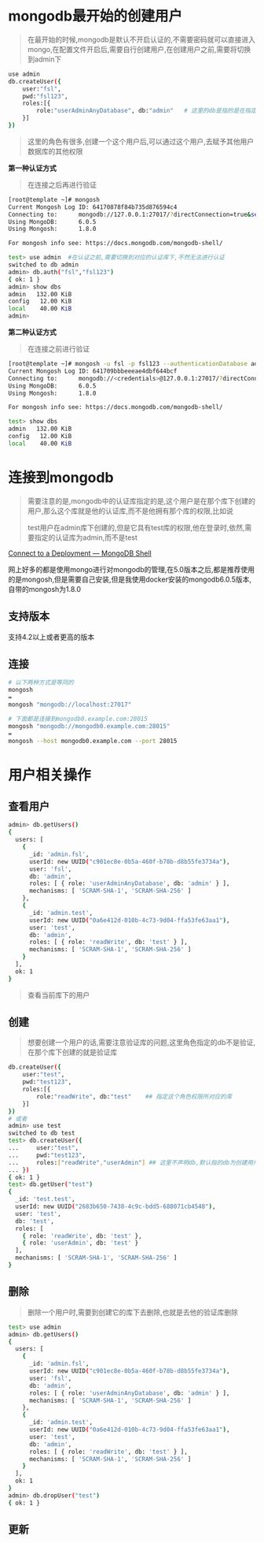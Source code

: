 # mongodb最开始的创建用户

> 在最开始的时候,mongodb是默认不开启认证的,不需要密码就可以直接进入mongo,在配置文件开启后,需要自行创建用户,在创建用户之前,需要将切换到admin下

```bash
use admin
db.createUser({
    user:"fsl", 
    pwd:"fsl123",
    roles:[{    
        role:"userAdminAnyDatabase", db:"admin"   # 这里的db是指的是在指定db下,有指定的权限
    }]
})
```

> 这里的角色有很多,创建一个这个用户后,可以通过这个用户,去赋予其他用户数据库的其他权限

**第一种认证方式**

> 在连接之后再进行验证

```bash
[root@template ~]# mongosh 
Current Mongosh Log ID:	64170878f84b735d876594c4
Connecting to:		mongodb://127.0.0.1:27017/?directConnection=true&serverSelectionTimeoutMS=2000&appName=mongosh+1.8.0
Using MongoDB:		6.0.5
Using Mongosh:		1.8.0

For mongosh info see: https://docs.mongodb.com/mongodb-shell/

test> use admin  #在认证之前,需要切换到对应的认证库下,不然无法进行认证
switched to db admin
admin> db.auth("fsl","fsl123")
{ ok: 1 }
admin> show dbs
admin   132.00 KiB
config   12.00 KiB
local    40.00 KiB
admin> 

```

**第二种认证方式**

> 在连接之前进行验证

```bash
[root@template ~]# mongosh -u fsl -p fsl123 --authenticationDatabase admin
Current Mongosh Log ID:	641709bbbeeeae4dbf644bcf
Connecting to:		mongodb://<credentials>@127.0.0.1:27017/?directConnection=true&serverSelectionTimeoutMS=2000&authSource=admin&appName=mongosh+1.8.0
Using MongoDB:		6.0.5
Using Mongosh:		1.8.0

For mongosh info see: https://docs.mongodb.com/mongodb-shell/

test> show dbs
admin   132.00 KiB
config   12.00 KiB
local    40.00 KiB
```







# 连接到mongodb

> 需要注意的是,mongodb中的认证库指定的是,这个用户是在那个库下创建的用户,那么这个库就是他的认证库,而不是他拥有那个库的权限,比如说
>
> test用户在admin库下创建的,但是它具有test库的权限,他在登录时,依然,需要指定的认证库为admin,而不是test

[Connect to a Deployment — MongoDB Shell](https://www.mongodb.com/docs/mongodb-shell/connect/#connect-to-a-replica-set)

网上好多的都是使用mongo进行对mongodb的管理,在5.0版本之后,都是推荐使用的是mongosh,但是需要自己安装,但是我使用docker安装的mongodb6.0.5版本,自带的mongosh为1.8.0

## 支持版本

支持4.2以上或者更高的版本

## 连接

```bash
# 以下两种方式是等同的
mongosh
=
mongosh "mongodb://localhost:27017"

# 下面都是连接到mongodb0.example.com:28015
mongosh "mongodb://mongodb0.example.com:28015"
=
mongosh --host mongodb0.example.com --port 28015
```





# 用户相关操作

## 查看用户

```bash
admin> db.getUsers()
{
  users: [
    {
      _id: 'admin.fsl',
      userId: new UUID("c901ec8e-0b5a-460f-b78b-d8b55fe3734a"),
      user: 'fsl',
      db: 'admin',
      roles: [ { role: 'userAdminAnyDatabase', db: 'admin' } ],
      mechanisms: [ 'SCRAM-SHA-1', 'SCRAM-SHA-256' ]
    },
    {
      _id: 'admin.test',
      userId: new UUID("0a6e412d-010b-4c73-9d04-ffa53fe63aa1"),
      user: 'test',
      db: 'admin',
      roles: [ { role: 'readWrite', db: 'test' } ],
      mechanisms: [ 'SCRAM-SHA-1', 'SCRAM-SHA-256' ]
    }
  ],
  ok: 1
}

```

> 查看当前库下的用户



## 创建

> 想要创建一个用户的话,需要注意验证库的问题,这里角色指定的db不是验证,在那个库下创建的就是验证库

```bash
db.createUser({
    user:"test", 
    pwd:"test123",
    roles:[{    
        role:"readWrite", db:"test"    ## 指定这个角色权限所对应的库
    }]
})
# 或者
admin> use test
switched to db test
test> db.createUser({
...     user:"test", 
...     pwd:"test123",
...     roles:["readWrite","userAdmin"] ## 这里不声明db,默认指的db为创建用户的db,也就是说,在test下创建,那么db指的是test
... })
{ ok: 1 }
test> db.getUser("test")
{
  _id: 'test.test',
  userId: new UUID("2683b650-7438-4c9c-bdd5-688071cb4548"),
  user: 'test',
  db: 'test',
  roles: [
    { role: 'readWrite', db: 'test' },
    { role: 'userAdmin', db: 'test' }
  ],
  mechanisms: [ 'SCRAM-SHA-1', 'SCRAM-SHA-256' ]
}

```

## 删除

> 删除一个用户时,需要到创建它的库下去删除,也就是去他的验证库删除

```bash
test> use admin
admin> db.getUsers()
{
  users: [
    {
      _id: 'admin.fsl',
      userId: new UUID("c901ec8e-0b5a-460f-b78b-d8b55fe3734a"),
      user: 'fsl',
      db: 'admin',
      roles: [ { role: 'userAdminAnyDatabase', db: 'admin' } ],
      mechanisms: [ 'SCRAM-SHA-1', 'SCRAM-SHA-256' ]
    },
    {
      _id: 'admin.test',
      userId: new UUID("0a6e412d-010b-4c73-9d04-ffa53fe63aa1"),
      user: 'test',
      db: 'admin',
      roles: [ { role: 'readWrite', db: 'test' } ],
      mechanisms: [ 'SCRAM-SHA-1', 'SCRAM-SHA-256' ]
    }
  ],
  ok: 1
}
admin> db.dropUser("test")
{ ok: 1 }

```



## 更新









